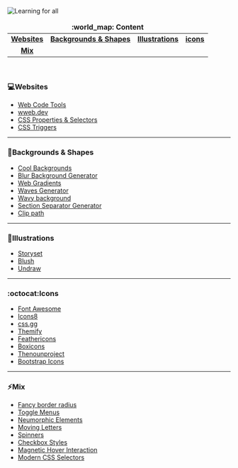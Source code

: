 ![Learning for all](https://i.imgur.com/NYL5Bvr.png)

<div align="center">
  <table>
    <thead align="center">
      <tr border: none;>
        <td colspan="4"><b>:world_map: Content</b></td>
      </tr>
    </thead>
    <tbody>
      <tr>
        <td align="center">
          <a href="#websites"><b>Websites</b></a>
        </td>
        <td align="center">
          <a href="#backgrounds"><b>Backgrounds & Shapes</b></a>
        </td>
          <td align="center">
       <a href="illustrations"><b>Illustrations</b></a>
        </td>
            <td align="center">
         <a href="#icons"><b>icons</b></a>
        </td>
      </tr>
      <tr>
        <td align="center">
          <a href="#mix"><b>Mix</b></a>
        </td>
      </tr>
    </tbody>
  </table>
  </div>
<br/>

### :computer:<strong id="websites">Websites</strong>

- [Web Code Tools](https://webcode.tools/)
- [wweb.dev](https://wweb.dev/)
- [CSS Properties & Selectors](https://css-tricks.com/almanac/)
- [CSS Triggers](https://csstriggers.com/)

---

### :sunrise:<strong id="backgrounds">Backgrounds & Shapes</strong>

- [Cool Backgrounds](https://coolbackgrounds.io/)
- [Blur Background Generator](https://wweb.dev/resources/blur-background-css-generator/)
- [Web Gradients](https://webgradients.com/)
- [Waves Generator](https://getwaves.io/)
- [Wavy background](https://blog.devgenius.io/wavy-background-with-css-svg-4910821c2b87)
- [Section Separator Generator](https://wweb.dev/resources/css-separator-generator/)
- [Clip path](https://bennettfeely.com/clippy/)

---

### :dolls:<strong id="illustrations">Illustrations</strong>

- [Storyset](https://storyset.com/)
- [Blush](https://blush.design/)
- [Undraw](https://undraw.co/illustrations)

---

### :octocat:<strong id="icons">Icons</strong>

- [Font Awesome](https://fontawesome.com/icons)
- [Icons8](https://icons8.com/)
- [css.gg](https://css.gg/)
- [Themify](https://themify.me/themify-icons)
- [Feathericons](https://feathericons.com/)
- [Boxicons](https://boxicons.com/)
- [Thenounproject](https://thenounproject.com/icons/)
- [Bootstrap Icons](https://icons.getbootstrap.com/)

---

### :zap:<strong id="mix">Mix</strong>

- [Fancy border radius](https://9elements.github.io/fancy-border-radius/)
- [Toggle Menus](https://freefrontend.com/css-toggle-menus/)
- [Neumorphic Elements](https://codepen.io/myacode/pen/PoqQQNM)
- [Moving Letters](https://tobiasahlin.com/moving-letters/)
- [Spinners](https://tobiasahlin.com/spinkit/)
- [Checkbox Styles](https://alvarotrigo.com/blog/css-checkbox-styles/)
- [Magnetic Hover Interaction](https://codepen.io/dev_loop/pen/KKdEgdz)
- [Modern CSS Selectors](https://blog.openreplay.com/modern-css-selectors/)
